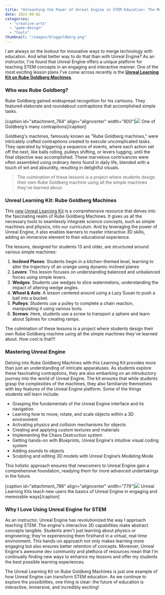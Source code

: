 ```yaml
---
title: "Unleashing the Power of Unreal Engine in STEM Education: The Magic of Rube Goldberg Machines"
date: 2023-09-02
categories: 
  - "creative-arts"
  - "game-design"
  - "tools"
thumbnail: "/images/bloggoldberg.png"
---
```


I am always on the lookout for innovative ways to merge technology with education. And what better way to do that than with Unreal Engine? As an instructor, I've found that Unreal Engine offers a unique platform for teaching STEM concepts in an engaging and interactive manner. One of the most exciting lesson plans I've come across recently is the **[Unreal Learning Kit on Rube Goldberg Machines](https://www.unrealengine.com/en-US/lesson-plans/unreal-learning-kit-rube-goldberg-machines)**.

### **Who was Rube Goldberg?**

Rube Goldberg gained widespread recognition for his cartoons. They featured elaborate and roundabout contraptions that accomplished simple tasks.

\[caption id="attachment\_764" align="aligncenter" width="800"\]![](images/rgoldberg-1.png) One of Goldberg's many contraptions\[/caption\]

Goldberg's machines, famously known as "Rube Goldberg machines," were intricately crafted contraptions created to execute uncomplicated tasks. They operated by triggering a sequence of events, where each action set off the next, like balls rolling, pulleys shifting, or levers tugging, until the final objective was accomplished. These marvelous contrivances were often assembled using ordinary items found in daily life, blended with a touch of wit and absurdity, resulting in delightful visuals.

> The culmination of these lessons is a project where students design their own Rube Goldberg machine using all the simple machines they've learned about.

### **Unreal Learning Kit: Rube Goldberg Machines**

This [new Unreal Learning Kit](https://www.unrealengine.com/en-US/lesson-plans/unreal-learning-kit-rube-goldberg-machines) is a comprehensive resource that delves into the fascinating realm of Rube Goldberg Machines. It gives us all the necessary tools to seamlessly integrate science concepts, such as simple machines and physics, into our curriculum. And by leveraging the power of Unreal Engine, it also enables learners to master interactive 3D skills, adding an immersive element to their educational experience.

The lessons, designed for students 13 and older, are structured around various simple machines:

1. **Inclined Planes**: Students begin in a kitchen-themed level, learning to alter the trajectory of an orange using dynamic inclined planes
2. **Levers**: This lesson focuses on understanding balanced and unbalanced forces using simple levers.
3. **Wedges**: Students use wedges to slice watermelons, understanding the impact of altering wedge angles.
4. **Wheel & Axle**: A lesson centered around using a Lazy Susan to push a ball into a bucket.
5. **Pulleys**: Students use a pulley to complete a chain reaction, manipulating it using various tools.
6. **Screws**: Here, students use a screw to transport a sphere and learn about Splines for creating ramps.

The culmination of these lessons is a project where students design their own Rube Goldberg machine using all the simple machines they've learned about. How cool is that?!

### Mastering Unreal Engine

Delving into Rube Goldberg Machines with this Learning Kit provides more than just an understanding of intricate apparatuses. As students explore these fascinating contraptions, they are also embarking on an introductory journey into the world of Unreal Engine. The kit ensures that while students grasp the complexities of the machines, they also familiarize themselves with key features of the Unreal Engine platform. Some of the things students will learn include:

- Grasping the fundamentals of the Unreal Engine interface and its navigation
- Learning how to move, rotate, and scale objects within a 3D environment
- Activating physics and collision mechanisms for objects
- Creating and applying custom textures and materials
- Implementing the Chaos Destruction system
- Getting hands-on with Blueprints, Unreal Engine's intuitive visual coding system
- Adding sounds to objects
- Sculpting and editing 3D models with Unreal Engine’s Modeling Mode

This holistic approach ensures that newcomers to Unreal Engine gain a comprehensive foundation, readying them for more advanced undertakings in the future.

\[caption id="attachment\_786" align="aligncenter" width="779"\]![](images/ulearning-2.png) Unreal Learning Kits teach new users the basics of Unreal Engine in engaging and memorable ways\[/caption\]

### **Why I Love Using Unreal Engine for STEM**

As an instructor, Unreal Engine has revolutionized the way I approach teaching STEM. The engine's interactive 3D capabilities make abstract concepts tangible. Students aren't just learning about physics or engineering; they're experiencing them firsthand in a virtual, real-time environment. This hands-on approach not only makes learning more engaging but also ensures better retention of concepts. Moreover, Unreal Engine's awesome dev community and plethora of resources mean that I'm continually finding new ways to enhance my lessons and offer my students the best possible learning experiences.

The Unreal Learning Kit on Rube Goldberg Machines is just one example of how Unreal Engine can transform STEM education. As we continue to explore the possibilities, one thing is clear: the future of education is interactive, immersive, and incredibly exciting!
